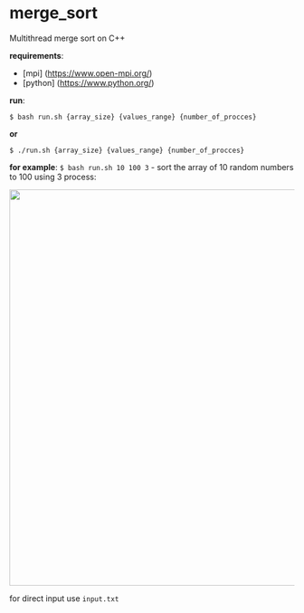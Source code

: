 # merge_sort
Multithread merge sort on C++

**requirements**:
* [mpi] (https://www.open-mpi.org/)
* [python] (https://www.python.org/)

**run**:
```
$ bash run.sh {array_size} {values_range} {number_of_procces}
```
**or**
```
$ ./run.sh {array_size} {values_range} {number_of_procces}
```

**for example**:
```$ bash run.sh 10 100 3``` - sort the array of 10 random numbers to 100 using 3 process:

<img src="http://res.cloudinary.com/dzsjwgjii/image/upload/v1474804254/merge_sort.png" width=700px/>

for direct input use ```input.txt```
